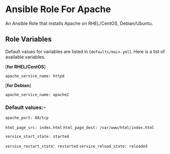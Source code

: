 # Ansible Role For Apache

An Ansible Role that installs Apache on RHEL/CentOS, Debian/Ubuntu.

## Role Variables

Default values for variables are listed in (`defaults/main.yml`).
Here is a list of available variables.

[**for RHEL/CentOS**]
   
  `apache_service_name: httpd`

[**for Debian**]
   
   `apache_service_name: apache2`

### Default values:- 

`apache_port: 80/tcp`

`html_page_src: index.html`
`html_page_dest: /var/www/html/index.html`

`service_start_state: started`

`service_restart_state: restarted`
`service_reload_state: reloaded`




